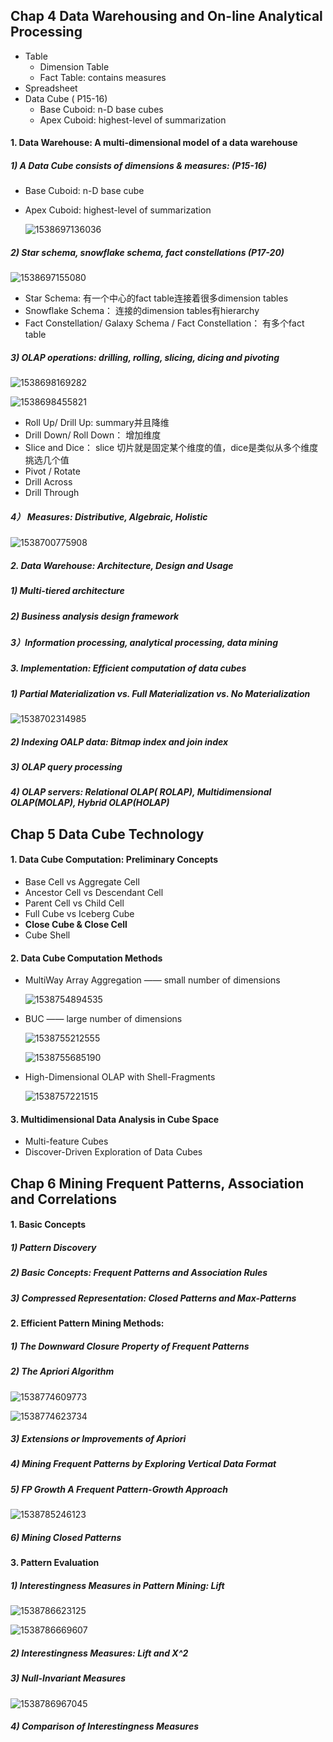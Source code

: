 ## Chap 4 Data Warehousing and On-line Analytical Processing

- Table
  - Dimension Table
  - Fact Table: contains measures
- Spreadsheet
- Data Cube ( P15-16)
  - Base Cuboid: n-D base cubes
  - Apex Cuboid: highest-level of summarization

#### 1. Data Warehouse: A multi-dimensional model of a data warehouse

##### 1) A Data Cube consists of dimensions & measures: (P15-16)

- Base Cuboid: n-D base cube

- Apex Cuboid: highest-level of summarization

  ![1538697136036](Note.assets/1538697136036.png)

##### 2) Star schema, snowflake schema, fact constellations (P17-20)

![1538697155080](Note.assets/1538697155080.png)

- Star Schema: 有一个中心的fact table连接着很多dimension tables
- Snowflake Schema： 连接的dimension tables有hierarchy
- Fact Constellation/ Galaxy Schema / Fact Constellation： 有多个fact table

##### 3) OLAP operations: drilling, rolling, slicing, dicing and pivoting 

![1538698169282](Note.assets/1538698169282.png)

![1538698455821](Note.assets/1538698455821.png)

- Roll Up/ Drill Up: summary并且降维
- Drill Down/ Roll Down： 增加维度
- Slice and Dice： slice 切片就是固定某个维度的值，dice是类似从多个维度挑选几个值
- Pivot / Rotate
- Drill Across
- Drill Through

##### 4） Measures: Distributive, Algebraic, Holistic

![1538700775908](Note.assets/1538700775908.png)

##### 2. Data Warehouse: Architecture, Design and Usage

##### 1) Multi-tiered architecture

##### 2) Business analysis design framework

##### 3）Information processing, analytical processing, data mining

##### 3. Implementation: Efficient computation of data cubes

##### 1) Partial Materialization vs. Full Materialization vs. No Materialization

![1538702314985](Note.assets/1538702314985.png)

##### 2) Indexing OALP data: Bitmap index and join index

##### 3) OLAP query processing

##### 4) OLAP servers: Relational OLAP( ROLAP), Multidimensional OLAP(MOLAP), Hybrid OLAP(HOLAP)





## Chap 5 Data Cube Technology

#### 1. Data Cube Computation: Preliminary Concepts

- Base Cell vs Aggregate Cell
- Ancestor Cell vs Descendant Cell
- Parent Cell vs Child Cell
- Full Cube vs Iceberg Cube
- **Close Cube & Close Cell**
- Cube Shell 

#### 2. Data Cube Computation Methods

- MultiWay Array Aggregation —— small number of dimensions

  ![1538754894535](Note.assets/1538754894535.png)

- BUC —— large number of dimensions

  ![1538755212555](Note.assets/1538755212555.png)

  ![1538755685190](Note.assets/1538755685190.png)

- High-Dimensional OLAP with Shell-Fragments

  ![1538757221515](Note.assets/1538757221515.png)

#### 3. Multidimensional Data Analysis in Cube Space

- Multi-feature Cubes
- Discover-Driven Exploration of Data Cubes





## Chap 6 Mining Frequent Patterns, Association and Correlations

#### 1. Basic Concepts

##### 1) Pattern Discovery

##### 2) Basic Concepts: Frequent Patterns and Association Rules

##### 3) Compressed Representation: Closed Patterns and Max-Patterns

#### 2. Efficient Pattern Mining Methods: 

##### 1) The Downward Closure Property of Frequent Patterns

##### 2) The Apriori Algorithm

![1538774609773](Note.assets/1538774609773.png)

![1538774623734](Note.assets/1538774623734.png)

##### 3) Extensions or Improvements of Apriori

##### 4) Mining Frequent Patterns by Exploring Vertical Data Format

##### 5) FP Growth A Frequent Pattern-Growth Approach

![1538785246123](Note.assets/1538785246123.png)

##### 6) Mining Closed Patterns

#### 3. Pattern Evaluation

##### 1) Interestingness Measures in Pattern Mining: Lift

![1538786623125](Note.assets/1538786623125.png)

![1538786669607](Note.assets/1538786669607.png)

##### 2) Interestingness Measures: Lift and X^2

##### 3) Null-Invariant Measures

![1538786967045](Note.assets/1538786967045.png)

##### 4) Comparison of Interestingness Measures











